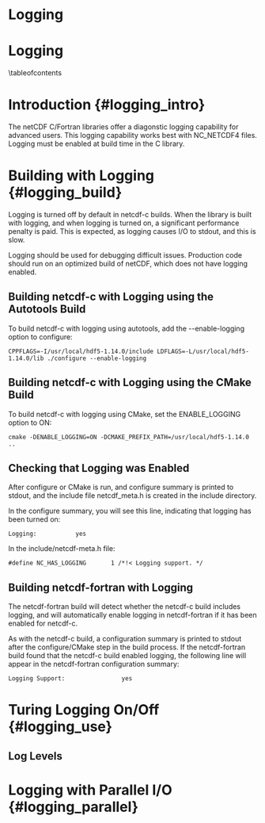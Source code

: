 Logging
=======
# Logging

\tableofcontents

# Introduction {#logging_intro}

The netCDF C/Fortran libraries offer a diagonstic logging capability
for advanced users. This logging capability works best with NC_NETCDF4
files. Logging must be enabled at build time in the C library.

# Building with Logging {#logging_build}

Logging is turned off by default in netcdf-c builds. When the library
is built with logging, and when logging is turned on, a significant
performance penalty is paid. This is expected, as logging causes I/O
to stdout, and this is slow.

Logging should be used for debugging difficult issues. Production code
should run on an optimized build of netCDF, which does not have
logging enabled.

## Building netcdf-c with Logging using the Autotools Build

To build netcdf-c with logging using autotools, add the
--enable-logging option to configure:

`CPPFLAGS=-I/usr/local/hdf5-1.14.0/include LDFLAGS=-L/usr/local/hdf5-1.14.0/lib ./configure --enable-logging`


## Building netcdf-c with Logging using the CMake Build

To build netcdf-c with logging using CMake, set the ENABLE_LOGGING option to ON:

`cmake -DENABLE_LOGGING=ON -DCMAKE_PREFIX_PATH=/usr/local/hdf5-1.14.0 ..`

## Checking that Logging was Enabled

After configure or CMake is run, and configure summary is printed to
stdout, and the include file netcdf_meta.h is created in the include
directory.

In the configure summary, you will see this line, indicating that
logging has been turned on:

`Logging:     		yes`

In the include/netcdf-meta.h file:

`#define NC_HAS_LOGGING       1 /*!< Logging support. */`

## Building netcdf-fortran with Logging

The netcdf-fortran build will detect whether the netcdf-c build
includes logging, and will automatically enable logging in
netcdf-fortran if it has been enabled for netcdf-c.

As with the netcdf-c build, a configuration summary is printed to
stdout after the configure/CMake step in the build process. If the
netcdf-fortran build found that the netcdf-c build enabled logging,
the following line will appear in the netcdf-fortran configuration
summary:

`Logging Support:                yes`

# Turing Logging On/Off {#logging_use}

## Log Levels

# Logging with Parallel I/O {#logging_parallel}